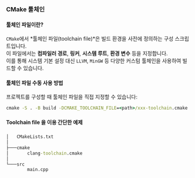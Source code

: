 ### CMake 툴체인

#### 툴체인 파일이란?

`CMake`에서 *툴체인 파일(toolchain file)*은 빌드 환경을 사전에 정의하는 구성 스크립트입니다.  
이 파일에서는 **컴파일러 경로**, **링커**, **시스템 루트**, **환경 변수** 등을 지정합니다.  
이를 통해 시스템 기본 설정 대신 `LLVM`, `MinGW` 등 다양한 커스텀 툴체인을 사용하여 빌드할 수 있습니다.

#### 툴체인 파일 수동 사용 방법

프로젝트를 구성할 때 툴체인 파일을 직접 지정할 수 있습니다:

```cmd
cmake -S . -B build -DCMAKE_TOOLCHAIN_FILE=<path>/xxx-toolchain.cmake
```

#### Toolchain file 을 이용 간단한 예제
##### 
```cmd
│   CMakeLists.txt
│
├───cmake
│       clang-toolchain.cmake
│
└───src
        main.cpp
```